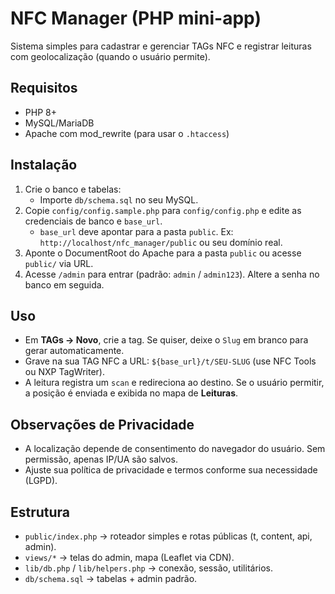 # NFC Manager (PHP mini-app)

Sistema simples para cadastrar e gerenciar TAGs NFC e registrar leituras com geolocalização (quando o usuário permite).

## Requisitos
- PHP 8+
- MySQL/MariaDB
- Apache com mod_rewrite (para usar o `.htaccess`)

## Instalação
1. Crie o banco e tabelas:
   - Importe `db/schema.sql` no seu MySQL.
2. Copie `config/config.sample.php` para `config/config.php` e edite as credenciais de banco e `base_url`.
   - `base_url` deve apontar para a pasta `public`. Ex: `http://localhost/nfc_manager/public` ou seu domínio real.
3. Aponte o DocumentRoot do Apache para a pasta `public` ou acesse `public/` via URL.
4. Acesse `/admin` para entrar (padrão: `admin` / `admin123`). Altere a senha no banco em seguida.

## Uso
- Em **TAGs → Novo**, crie a tag. Se quiser, deixe o `Slug` em branco para gerar automaticamente.
- Grave na sua TAG NFC a URL: `${base_url}/t/SEU-SLUG` (use NFC Tools ou NXP TagWriter).
- A leitura registra um `scan` e redireciona ao destino. Se o usuário permitir, a posição é enviada e exibida no mapa de **Leituras**.

## Observações de Privacidade
- A localização depende de consentimento do navegador do usuário. Sem permissão, apenas IP/UA são salvos.
- Ajuste sua política de privacidade e termos conforme sua necessidade (LGPD).

## Estrutura
- `public/index.php` → roteador simples e rotas públicas (t, content, api, admin).
- `views/*` → telas do admin, mapa (Leaflet via CDN).
- `lib/db.php` / `lib/helpers.php` → conexão, sessão, utilitários.
- `db/schema.sql` → tabelas + admin padrão.
